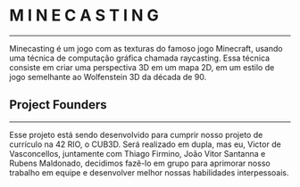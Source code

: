 # M I N E C A S T I N G
----------------------------------------------

Minecasting é um jogo com as texturas do famoso jogo Minecraft, usando uma técnica de computação gráfica chamada raycasting. Essa técnica consiste em criar uma perspectiva 3D em um mapa 2D, em um estilo de jogo semelhante ao Wolfenstein 3D da década de 90.

## Project Founders
-----------------------------------------------
Esse projeto está sendo desenvolvido para cumprir nosso projeto de currículo na 42 RIO, o CUB3D. Será realizado em dupla, mas eu, Victor de Vasconcellos, juntamente com Thiago Firmino, João Vitor Santanna e Rubens Maldonado, decidimos fazê-lo em grupo para aprimorar nosso trabalho em equipe e desenvolver melhor nossas habilidades interpessoais.
